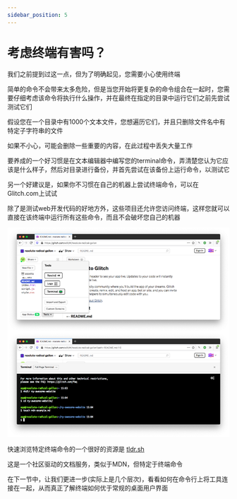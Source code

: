 ```yaml
---
sidebar_position: 5
---
```


# 考虑终端有害吗？

我们之前提到过这一点，但为了明确起见，您需要小心使用终端

简单的命令不会带来太多危险，但是当您开始将更复杂的命令组合在一起时，您需要仔细考虑该命令将执行什么操作，并在最终在指定的目录中运行它们之前先尝试测试它们

假设您在一个目录中有1000个文本文件，您想遍历它们，并且只删除文件名中有特定子字符串的文件

如果不小心，可能会删除一些重要的内容，在此过程中丢失大量工作

要养成的一个好习惯是在文本编辑器中编写您的terminal命令，弄清楚您认为它应该是什么样子，然后对目录进行备份，并首先尝试在该备份上运行命令，以测试它

另一个好建议是，如果你不习惯在自己的机器上尝试终端命令，可以在Glitch.com上试试

除了是测试web开发代码的好地方外，这些项目还允许您访问终端，这样您就可以直接在该终端中运行所有这些命令，而且不会破坏您自己的机器

![66](../img/66.png)

快速浏览特定终端命令的一个很好的资源是 [tldr.sh](https://tldr.sh/)

这是一个社区驱动的文档服务，类似于MDN，但特定于终端命令

在下一节中，让我们更进一步(实际上是几个层次)，看看如何在命令行上将工具连接在一起，从而真正了解终端如何优于常规的桌面用户界面